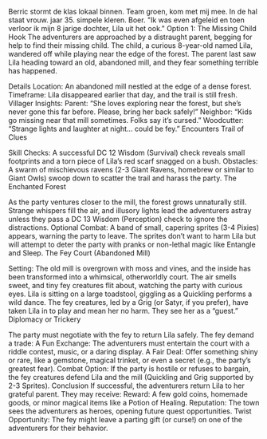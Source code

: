 Berric stormt de klas lokaal binnen. Team groen, kom met mij mee. In de hal staat vrouw. jaar 35. simpele kleren. Boer. "Ik was even afgeleid en toen verloor ik mijn 8 jarige dochter, Lila uit het ook."
Option 1: The Missing Child
Hook
The adventurers are approached by a distraught parent, begging for help to find their missing child. The child, a curious 8-year-old named Lila, wandered off while playing near the edge of the forest. The parent last saw Lila heading toward an old, abandoned mill, and they fear something terrible has happened.

Details
Location: An abandoned mill nestled at the edge of a dense forest.
Timeframe: Lila disappeared earlier that day, and the trail is still fresh.
Villager Insights:
Parent: “She loves exploring near the forest, but she’s never gone this far before. Please, bring her back safely!”
Neighbor: “Kids go missing near that mill sometimes. Folks say it’s cursed.”
Woodcutter: “Strange lights and laughter at night... could be fey.”
Encounters
Trail of Clues

Skill Checks: A successful DC 12 Wisdom (Survival) check reveals small footprints and a torn piece of Lila’s red scarf snagged on a bush.
Obstacles: A swarm of mischievous ravens (2-3 Giant Ravens, homebrew or similar to Giant Owls) swoop down to scatter the trail and harass the party.
The Enchanted Forest

As the party ventures closer to the mill, the forest grows unnaturally still. Strange whispers fill the air, and illusory lights lead the adventurers astray unless they pass a DC 13 Wisdom (Perception) check to ignore the distractions.
Optional Combat: A band of small, capering sprites (3-4 Pixies) appears, warning the party to leave. The sprites don’t want to harm Lila but will attempt to deter the party with pranks or non-lethal magic like Entangle and Sleep.
The Fey Court (Abandoned Mill)

Setting: The old mill is overgrown with moss and vines, and the inside has been transformed into a whimsical, otherworldly court. The air smells sweet, and tiny fey creatures flit about, watching the party with curious eyes.
Lila is sitting on a large toadstool, giggling as a Quickling performs a wild dance. The fey creatures, led by a Grig (or Satyr, if you prefer), have taken Lila in to play and mean her no harm. They see her as a “guest.”
Diplomacy or Trickery

The party must negotiate with the fey to return Lila safely. The fey demand a trade:
A Fun Exchange: The adventurers must entertain the court with a riddle contest, music, or a daring display.
A Fair Deal: Offer something shiny or rare, like a gemstone, magical trinket, or even a secret (e.g., the party’s greatest fear).
Combat Option: If the party is hostile or refuses to bargain, the fey creatures defend Lila and the mill (Quickling and Grig supported by 2-3 Sprites).
Conclusion
If successful, the adventurers return Lila to her grateful parent. They may receive:
Reward: A few gold coins, homemade goods, or minor magical items like a Potion of Healing.
Reputation: The town sees the adventurers as heroes, opening future quest opportunities.
Twist Opportunity: The fey might leave a parting gift (or curse!) on one of the adventurers for their behavior.
